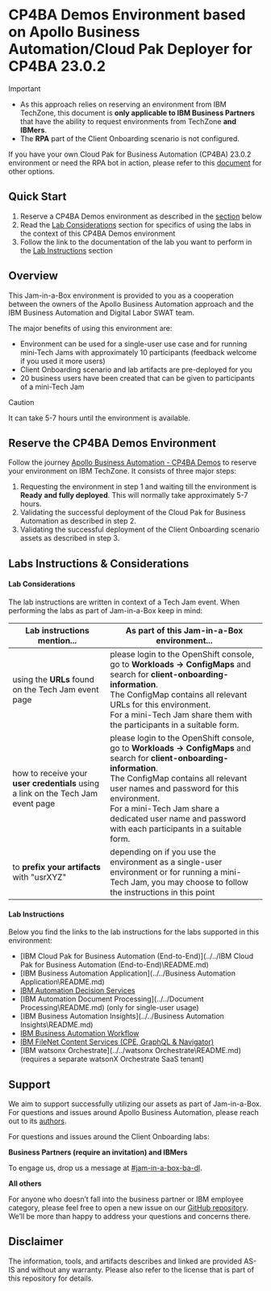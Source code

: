 # CP4BA Demos Environment based on Apollo Business Automation/Cloud Pak Deployer for CP4BA 23.0.2

> [!IMPORTANT]
>
> - As this approach relies on reserving an environment from IBM TechZone, this document is **only applicable to IBM Business Partners** that have the ability to request environments from TechZone **and IBMers**. 
> - The **RPA** part of the Client Onboarding scenario is not configured.
> 
>If you have your own Cloud Pak for Business Automation (CP4BA) 23.0.2 environment or need the RPA bot in action, please refer to this [document](../../index.md) for other options.



## Quick Start

1. Reserve a CP4BA Demos environment as described in the [section](#reserve-the-cp4ba-demos-environment) below
1. Read the [Lab Considerations](#lab-considerations) section for specifics of using the labs in the context of this CP4BA Demos environment
1. Follow the link to the documentation of the lab you want to perform in the [Lab Instructions](#lab-instructions) section



## **Overview**

This Jam-in-a-Box environment is provided to you as a cooperation between the owners of the Apollo Business Automation approach and the IBM Business Automation and Digital Labor SWAT team.

The major benefits of using this environment are:

- Environment can be used for a single-user use case and for running mini-Tech Jams with approximately 10 participants (feedback welcome if you used it more users)
- Client Onboarding scenario and lab artifacts are pre-deployed for you
- 20 business users have been created that can be given to participants of a mini-Tech Jam

> [!CAUTION]
>
> It can take 5-7 hours until the environment is available.



## Reserve the CP4BA Demos Environment

Follow the journey [Apollo Business Automation - CP4BA Demos](https://techzone.ibm.com/collection/apollo-business-automation/journey-cp4ba-demos) to reserve your environment on IBM TechZone. It consists of three major steps:

1. Requesting the environment in step 1 and waiting till the environment is **Ready** **and fully deployed**. This will normally take approximately 5-7 hours.
2. Validating the successful deployment of the Cloud Pak for Business Automation as described in step 2.
3. Validating the successful deployment of the Client Onboarding scenario assets as described in step 3.



## Labs Instructions & Considerations

#### Lab Considerations

The lab instructions are written in context of a Tech Jam event. When performing the labs as part of Jam-in-a-Box keep in mind:

| Lab instructions mention...                                  | As part of this Jam-in-a-Box environment...                  |
| ------------------------------------------------------------ | ------------------------------------------------------------ |
| using the **URLs** found on the Tech Jam event page          | please login to the OpenShift console, go to **Workloads -> ConfigMaps** and search for **client-onboarding-information**.<br />The ConfigMap contains all relevant URLs for this environment. <br />For a mini-Tech Jam share them with the participants in a suitable form. |
| how to receive your **user credentials** using a link on the Tech Jam event page | please login to the OpenShift console, go to **Workloads -> ConfigMaps** and search for **client-onboarding-information**.<br />The ConfigMap contains all relevant user names and password for this environment.<br />For a mini-Tech Jam share a dedicated user name and password with each participants in a suitable form. |
| to **prefix your artifacts** with "usrXYZ"                   | depending on if you use the environment as a single-user environment or for running a mini-Tech Jam, you may choose to follow the instructions in this point |



#### Lab Instructions

Below you find the links to the lab instructions for the labs supported in this environment:

- [IBM Cloud Pak for Business Automation (End-to-End)](../../IBM Cloud Pak for Business Automation (End-to-End)\README.md)
- [IBM Business Automation Application](../../Business Automation Application\README.md)
- [IBM Automation Decision Services](../../Decisions\README.md)
- [IBM Automation Document Processing](../../Document Processing\README.md) (only for single-user usage)
- [IBM Business Automation Insights](../../Business Automation Insights\README.md)
- [IBM Business Automation Workflow](../../Workflow\README.md)
- [IBM FileNet Content Services (CPE, GraphQL & Navigator)](../../Content\README.md)
- [IBM watsonx Orchestrate](../../watsonx Orchestrate\README.md) (requires a separate watsonX Orchestrate SaaS tenant)



## Support

We aim to support successfully utilizing our assets as part of Jam-in-a-Box. For questions and issues around Apollo Business Automation, please reach out to its [authors](https://techzone.ibm.com/collection/apollo-business-automation). 

For questions and issues around the Client Onboarding labs:

**Business Partners (require an invitation) and IBMers**

To engage us, drop us a message at [#jam-in-a-box-ba-dl](https://ibm-cloudpak-partners.slack.com/archives/C04SMFNLA3T).

**All others**

For anyone who doesn’t fall into the business partner or IBM employee category, please feel free to open a new issue on our <a href="https://github.com/IBM/cp4ba-jam-in-a-box/issues" target="_blank">GitHub repository</a>. We’ll be more than happy to address your questions and concerns there.



## Disclaimer

The information, tools, and artifacts describes and linked are provided AS-IS and without any warranty. Please also refer to the license that is part of this repository for details.
